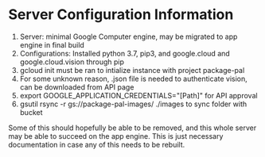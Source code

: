 # Server Configuration Information 
1. Server: minimal Google Computer engine, may be migrated to app engine in final build
2. Configurations: Installed python 3.7, pip3, and google.cloud and google.cloud.vision through pip
3. gcloud init must be ran to intialize instance with project package-pal 
4. For some unknown reason, .json file is needed to authenticate vision, can be downloaded from API page
5. export GOOGLE_APPLICATION_CREDENTIALS="[Path]" for API approval 
6. gsutil rsync -r gs://package-pal-images/ ./images to sync folder with bucket

Some of this should hopefully be able to be removed, and this whole server may be able to succeed on the app engine. This is just 
necessary documentation in case any of this needs to be rebuilt. 
